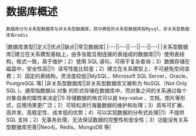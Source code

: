 # 数据库概述
```
数据库分为关系型数据库与非关系型数据库，其中典型的关系型数据库有Mysql，非关系型数据库有redis
```
|数据库类型||定义||优点||缺点||常见数据库|
|---||---||---||---||---|
|关系型数据库||建立在关系模型基础上，由多张能互相连接的表组成的数据库||1）使用表结构，格式一致，易于维护；2）使用 SQL 语句，可用于复杂查询；3）数据存储在磁盘中，安全性高||1）读写性能比较差；2）建立在关系模型上，不可避免空间浪费；3）固定的表结构，灵活度较低||MySQL，Microsoft SQL Server，Oracle，PostgreSQL 等|
|非关系型数据库||非关系型数据库又被称为 NoSQL（Not Only SQL )，通常指数据以 对象 的形式存储在数据库中，而对象之间的关系通过每个对象自身的属性来决定||1) 存储数据的格式可以是 key-value 、文档、图片等形式，应用场景更广泛；2）可轻松进行海量数据的维护和处理；3）具有可扩展、高并发、高稳定性、成本低的优势；4）可以实现数据的分布式处理||1）不提供 SQL 支持；2）无事务处理，无法保证数据的完整性和安全性；3）功能没有关系型数据库完善||Neo4j，Redis，MongoDB 等|


